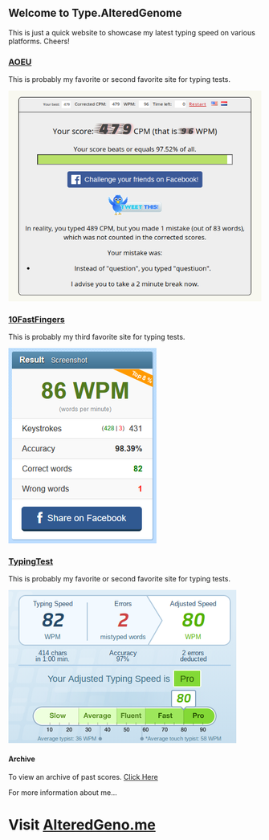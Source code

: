 ## Welcome to Type.AlteredGenome

This is just a quick website to showcase my latest typing speed on various platforms. Cheers!

### [AOEU](https://typing-speed-test.aoeu.eu/)

This is probably my favorite or second favorite site for typing tests.

![AOEUScore](aoeu.png)

### [10FastFingers](https://10fastfingers.com/typing-test/english)

This is probably my third favorite site for typing tests.

![TenFastFingersScore](tff.png)

### [TypingTest](https://www.typingtest.com/result.html?acc=97&nwpm=80&gwpm=82&ncpm=404&gcpm=414&dur=60&time=60&chksum=39201&unit=wpm&kh=998&td=null&err=2&hits=414)

This is probably my favorite or second favorite site for typing tests.

![TypingTestScore](tt.png)

#### Archive

To view an archive of past scores. [Click Here](https://type.alteredgeno.me/archives)

For more information about me...
# Visit [AlteredGeno.me](https://alteredgeno.me)
